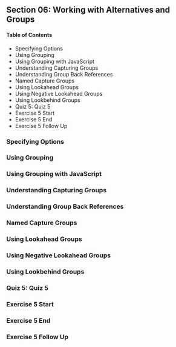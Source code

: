 ## Section 06: Working with Alternatives and Groups

#### Table of Contents

- Specifying Options
- Using Grouping
- Using Grouping with JavaScript
- Understanding Capturing Groups
- Understanding Group Back References
- Named Capture Groups
- Using Lookahead Groups
- Using Negative Lookahead Groups
- Using Lookbehind Groups
- Quiz 5: Quiz 5
- Exercise 5 Start
- Exercise 5 End
- Exercise 5 Follow Up

### Specifying Options

### Using Grouping

### Using Grouping with JavaScript

### Understanding Capturing Groups

### Understanding Group Back References

### Named Capture Groups

### Using Lookahead Groups

### Using Negative Lookahead Groups

### Using Lookbehind Groups

### Quiz 5: Quiz 5

### Exercise 5 Start

### Exercise 5 End

### Exercise 5 Follow Up
